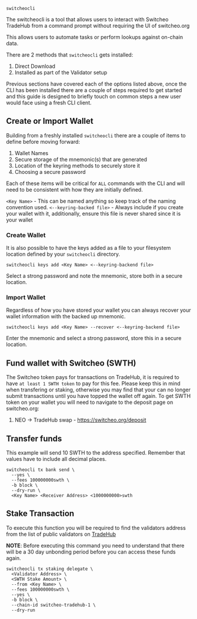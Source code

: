 `switcheocli`

The switcheocli is a tool that allows users to interact with Switcheo TradeHub from a command prompt without requiring the UI of switcheo.org

This allows users to automate tasks or perform lookups against on-chain data.

There are 2 methods that `switcheocli` gets installed:

1. Direct Download
2. Installed as part of the Validator setup

Previous sections have covered each of the options listed above, once the CLI has been installed there are a couple of steps required to get started and this guide is designed to briefly touch on common steps a new user would face using a fresh CLI client.

## Create or Import Wallet

Building from a freshly installed `switcheocli` there are a couple of items to define before moving forward:

1. Wallet Names
2. Secure storage of the mnemonic(s) that are generated
3. Location of the keyring methods to securely store it
4. Choosing a secure password

Each of these items will be critical for `ALL` commands with the CLI and will need to be consistent with how they are initially defined.

`<Key Name>` - This can be named anything so keep track of the naming convention used.
`<--keyring-backed file>` - Always include if you create your wallet with it, additionally, ensure this file is never shared since it is your wallet

### Create Wallet

It is also possible to have the keys added as a file to your filesystem location defined by your `switcheocli` directory.

```
switcheocli keys add <Key Name> <--keyring-backend file>
```

Select a strong password and note the mnemonic, store both in a secure location.

### Import Wallet

Regardless of how you have stored your wallet you can always recover your wallet information with the backed up mnemonic.

```
switcheocli keys add <Key Name> --recover <--keyring-backend file>
```

Enter the mnemonic and select a strong password, store this in a secure location.

## Fund wallet with Switcheo (SWTH)

The Switcheo token pays for transactions on TradeHub, it is required to have `at least 1 SWTH token` to pay for this fee. Please keep this in mind when transfering or staking, otherwise you may find that your can no longer submit transactions until you have topped the wallet off again. To get SWTH token on your wallet you will need to navigate to the deposit page on switcheo.org:

1. NEO -> TradeHub swap - https://switcheo.org/deposit

## Transfer funds

This example will send 10 SWTH to the address specified. Remember that values have to include all decimal places.

```
switcheocli tx bank send \
  --yes \
  --fees 100000000swth \
  -b block \
  --dry-run \
  <Key Name> <Receiver Address> <1000000000>swth
```

## Stake Transaction

To execute this function you will be required to find the validators address from the list of public validators on [TradeHub](https://switcheo.org)

**NOTE**: Before executing this command you need to understand that there will be a 30 day unbonding period before you can access these funds again.

```
switcheocli tx staking delegate \
  <Validator Address> \
  <SWTH Stake Amount> \
  --from <Key Name> \
  --fees 100000000swth \
  --yes \
  -b block \
  --chain-id switcheo-tradehub-1 \
  --dry-run
```